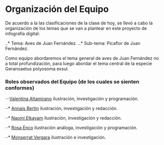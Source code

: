 # Organización del Equipo 

De acuerdo a la las clasificaciones de la clase de hoy, se llevó a cabo la organización de los temas que se van a plantear en este proyecto de infografía digital:

..* Tema: Aves de Juan Fernández.
..* Sub-tema: Picaflor de Juan Fernández. 

Como equipo abordaremos el tema general de aves de Juan Fernández no a total profundización, para luego abordar el tema central de la especie Geranoaetus polyosoma exsul. 

### Roles observados del Equipo (de los cuales se sienten conformes)

⋅⋅⋅[Valentina Altamirano](https://github.com/Vale-Altamirano) ilustración, investigación y programación.

⋅⋅* [Annais Bertin](https://github.com/annais-bj) ilustración, investigación y redacción.

⋅⋅* [Naomi Elkayam](https://github.com/nelkayam) ilustración, investigación y redacción.

⋅⋅* [Rosa Enco](https://github.com/Rosa-Enco) ilustración análoga, investigación y programación.

⋅⋅* [Monserrat Vergara](https://github.com/monchiVergara) ilustración e investigación.
